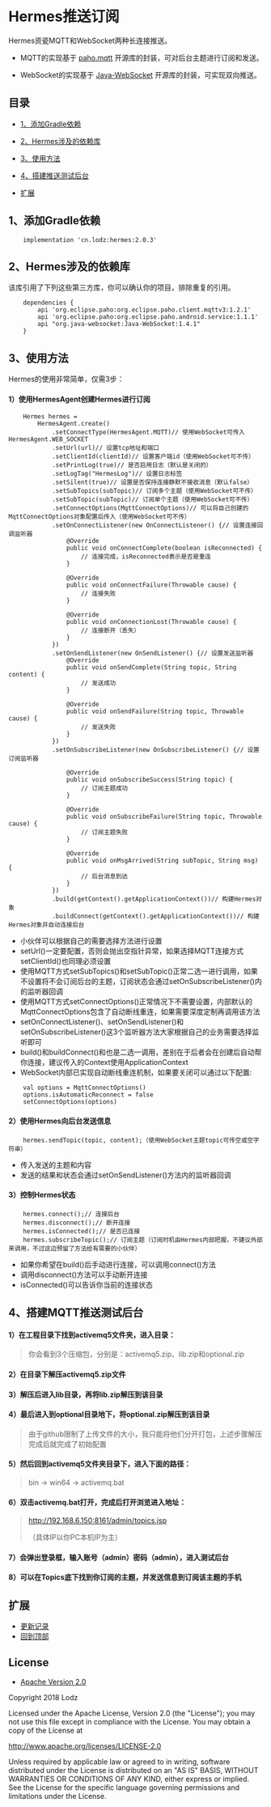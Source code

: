 # Hermes推送订阅
Hermes资瓷MQTT和WebSocket两种长连接推送。

 - MQTT的实现基于 [paho.mqtt](https://github.com/eclipse/paho.mqtt.java) 开源库的封装，可对后台主题进行订阅和发送。

 - WebSocket的实现基于 [Java-WebSocket](https://github.com/TooTallNate/Java-WebSocket) 开源库的封装，可实现双向推送。

## 目录
- [1、添加Gradle依赖](https://github.com/LZ9/Hermes#1添加Gradle依赖)
- [2、Hermes涉及的依赖库](https://github.com/LZ9/Hermes#2Hermes涉及的依赖库)
- [3、使用方法](https://github.com/LZ9/Hermes#3使用方法)
- [4、搭建推送测试后台](https://github.com/LZ9/Hermes#4搭建推送测试后台)

- [扩展](https://github.com/LZ9/Hermes#扩展)

## 1、添加Gradle依赖
```
    implementation 'cn.lodz:hermes:2.0.3'
```

## 2、Hermes涉及的依赖库
该库引用了下列这些第三方库，你可以确认你的项目，排除重复的引用。
```
    dependencies {
        api 'org.eclipse.paho:org.eclipse.paho.client.mqttv3:1.2.1'
        api 'org.eclipse.paho:org.eclipse.paho.android.service:1.1.1'
        api "org.java-websocket:Java-WebSocket:1.4.1"
    }
```

## 3、使用方法
Hermes的使用非常简单，仅需3步：

#### 1）使用HermesAgent创建Hermes进行订阅
```
    Hermes hermes =
        HermesAgent.create()
            .setConnectType(HermesAgent.MQTT)// 使用WebSocket可传入HermesAgent.WEB_SOCKET
            .setUrl(url)// 设置tcp地址和端口
            .setClientId(clientId)// 设置客户端id（使用WebSocket可不传）
            .setPrintLog(true)// 是否启用日志（默认是关闭的）
            .setLogTag("HermesLog")// 设置日志标签
            .setSilent(true)// 设置是否保持连接静默不接收消息（默认false）
            .setSubTopics(subTopic)// 订阅多个主题（使用WebSocket可不传）
            .setSubTopic(subTopic)// 订阅单个主题（使用WebSocket可不传）
            .setConnectOptions(MqttConnectOptions)// 可以将自己创建的MqttConnectOptions对象配置后传入（使用WebSocket可不传）
            .setOnConnectListener(new OnConnectListener() {// 设置连接回调监听器
                @Override
                public void onConnectComplete(boolean isReconnected) {
                    // 连接完成，isReconnected表示是否是重连
                }

                @Override
                public void onConnectFailure(Throwable cause) {
                    // 连接失败
                }

                @Override
                public void onConnectionLost(Throwable cause) {
                    // 连接断开（丢失）
                }
            })
            .setOnSendListener(new OnSendListener() {// 设置发送监听器
                @Override
                public void onSendComplete(String topic, String content) {
                    // 发送成功
                }

                @Override
                public void onSendFailure(String topic, Throwable cause) {
                    // 发送失败
                }
            })
            .setOnSubscribeListener(new OnSubscribeListener() {// 设置订阅监听器

                @Override
                public void onSubscribeSuccess(String topic) {
                    // 订阅主题成功
                }

                @Override
                public void onSubscribeFailure(String topic, Throwable cause) {
                    // 订阅主题失败
                }

                @Override
                public void onMsgArrived(String subTopic, String msg) {
                    // 后台消息到达
                }
            })
            .build(getContext().getApplicationContext())// 构建Hermes对象
            .buildConnect(getContext().getApplicationContext())// 构建Hermes对象并自动连接后台
```

- 小伙伴可以根据自己的需要选择方法进行设置
- setUrl()一定要配置，否则会抛出空指针异常，如果选择MQTT连接方式setClientId()也同理必须设置
- 使用MQTT方式setSubTopics()和setSubTopic()正常二选一进行调用，如果不设置将不会订阅后台的主题，订阅状态会通过setOnSubscribeListener()内的监听器回调
- 使用MQTT方式setConnectOptions()正常情况下不需要设置，内部默认的MqttConnectOptions包含了自动断线重连，如果需要深度定制再调用该方法
- setOnConnectListener()、setOnSendListener()和setOnSubscribeListener()这3个监听器方法大家根据自己的业务需要选择监听即可
- build()和buildConnect()和也是二选一调用，差别在于后者会在创建后自动帮你连接，建议传入的Context使用ApplicationContext
- WebSocket内部已实现自动断线重连机制，如果要关闭可以通过以下配置:
```
    val options = MqttConnectOptions()
    options.isAutomaticReconnect = false
    setConnectOptions(options)
```

#### 2）使用Hermes向后台发送信息
```
    hermes.sendTopic(topic, content);（使用WebSocket主题topic可传空或空字符串）
```

- 传入发送的主题和内容
- 发送的结果和状态会通过setOnSendListener()方法内的监听器回调

#### 3）控制Hermes状态
```
    hermes.connect();// 连接后台
    hermes.disconnect();// 断开连接
    hermes.isConnected();// 是否已连接
    hermes.subscribeTopic();// 订阅主题（订阅时机由Hermes内部把握，不建议外部来调用，不过这边预留了方法给有需要的小伙伴）
```

- 如果你希望在build()后手动进行连接，可以调用connect()方法
- 调用disconnect()方法可以手动断开连接
- isConnected()可以告诉你当前的连接状态

## 4、搭建MQTT推送测试后台
#### 1）在工程目录下找到activemq5文件夹，进入目录：

> 你会看到3个压缩包，分别是：activemq5.zip、lib.zip和optional.zip

#### 2）在目录下解压activemq5.zip文件

#### 3）解压后进入lib目录，再将lib.zip解压到该目录

#### 4）最后进入到optional目录地下，将optional.zip解压到该目录

> 由于github限制了上传文件的大小，我只能将他们分开打包，上述步骤解压完成后就完成了初始配置

#### 5）然后回到activemq5文件夹目录下，进入下面的路径：

> bin -> win64 -> activemq.bat

#### 6）双击activemq.bat打开，完成后打开浏览进入地址：

> http://192.168.6.150:8161/admin/topics.jsp
>
> （具体IP以你PC本机IP为主）

#### 7）会弹出登录框，输入账号（admin）密码（admin），进入测试后台

#### 8）可以在Topics底下找到你订阅的主题，并发送信息到订阅该主题的手机

## 扩展

- [更新记录](https://github.com/LZ9/Hermes/blob/master/hermes/readme_hermes_update.md)
- [回到顶部](https://github.com/LZ9/Hermes#hermes推送订阅)

## License
- [Apache Version 2.0](http://www.apache.org/licenses/LICENSE-2.0.html)

Copyright 2018 Lodz

Licensed under the Apache License, Version 2.0 (the "License");
you may not use this file except in compliance with the License.
You may obtain a copy of the License at

<http://www.apache.org/licenses/LICENSE-2.0>

Unless required by applicable law or agreed to in writing, software
distributed under the License is distributed on an "AS IS" BASIS,
WITHOUT WARRANTIES OR CONDITIONS OF ANY KIND, either express or implied.
See the License for the specific language governing permissions and
limitations under the License.